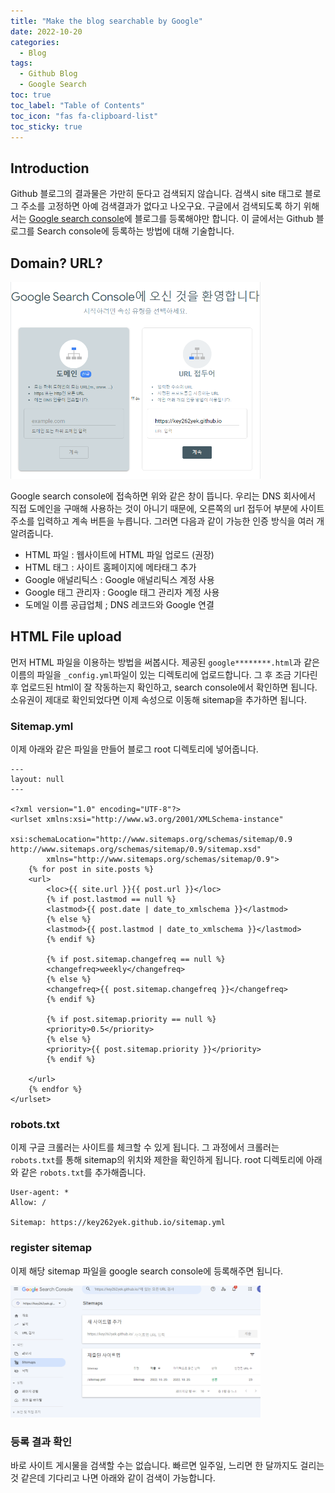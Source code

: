 ```yaml
---
title: "Make the blog searchable by Google"
date: 2022-10-20
categories:
  - Blog
tags:
  - Github Blog
  - Google Search
toc: true
toc_label: "Table of Contents"
toc_icon: "fas fa-clipboard-list"
toc_sticky: true
---
```


## Introduction
Github 블로그의 결과물은 가만히 둔다고 검색되지 않습니다. 
검색시 site 태그로 블로그 주소를 고정하면 아예 검색결과가 없다고 나오구요.
구글에서 검색되도록 하기 위해서는 [Google search console]("https://search.google.com/u/0/search-console/welcome?utm_source=wmx&utm_medium=deprecation-pane&utm_content=home")에 블로그를 등록해야만 합니다. 
이 글에서는 Github 블로그를 Search console에 등록하는 방법에 대해 기술합니다.

## Domain? URL?
<img src="../assets/images/google_search_console.PNG" alt="Goggle search console" width="400"/>

Google search console에 접속하면 위와 같은 창이 뜹니다. 
우리는 DNS 회사에서 직접 도메인을 구매해 사용하는 것이 아니기 때문에, 오른쪽의 url 접두어 부분에 사이트 주소를 입력하고 계속 버튼을 누릅니다. 
그러면 다음과 같이 가능한 인증 방식을 여러 개 알려줍니다.

- HTML 파일 : 웹사이트에 HTML 파일 업로드 (권장)
- HTML 태그 : 사이트 홈페이지에 메타태그 추가
- Google 애널리틱스 : Google 애널리틱스 계정 사용
- Google 태그 관리자 : Google 태그 관리자 계정 사용
- 도메일 이름 공급업체 ; DNS 레코드와 Google 연결

## HTML File upload
먼저 HTML 파일을 이용하는 방법을 써봅시다. 
제공된 `google********.html`과 같은 이름의 파일을 `_config.yml`파일이 있는 디렉토리에 업로드합니다. 
그 후 조금 기다린 후 업로드된 html이 잘 작동하는지 확인하고, search console에서 확인하면 됩니다.
소유권이 제대로 확인되었다면 이제 속성으로 이동해 sitemap을 추가하면 됩니다.

### Sitemap.yml
이제 아래와 같은 파일을 만들어 블로그 root 디렉토리에 넣어줍니다. 

```
---
layout: null
---

<?xml version="1.0" encoding="UTF-8"?>
<urlset xmlns:xsi="http://www.w3.org/2001/XMLSchema-instance"
        xsi:schemaLocation="http://www.sitemaps.org/schemas/sitemap/0.9 http://www.sitemaps.org/schemas/sitemap/0.9/sitemap.xsd"
        xmlns="http://www.sitemaps.org/schemas/sitemap/0.9">
    {% for post in site.posts %}
    <url>
        <loc>{{ site.url }}{{ post.url }}</loc>
        {% if post.lastmod == null %}
        <lastmod>{{ post.date | date_to_xmlschema }}</lastmod>
        {% else %}
        <lastmod>{{ post.lastmod | date_to_xmlschema }}</lastmod>
        {% endif %}

        {% if post.sitemap.changefreq == null %}
        <changefreq>weekly</changefreq>
        {% else %}
        <changefreq>{{ post.sitemap.changefreq }}</changefreq>
        {% endif %}

        {% if post.sitemap.priority == null %}
        <priority>0.5</priority>
        {% else %}
        <priority>{{ post.sitemap.priority }}</priority>
        {% endif %}

    </url>
    {% endfor %}
</urlset>
```

### robots.txt
이제 구글 크롤러는 사이트를 체크할 수 있게 됩니다. 
그 과정에서 크롤러는 `robots.txt`를 통해 sitemap의 위치와 제한을 확인하게 됩니다. 
root 디렉토리에 아래와 같은 `robots.txt`를 추가해줍니다.

```
User-agent: *
Allow: /

Sitemap: https://key262yek.github.io/sitemap.yml
```

### register sitemap
이제 해당 sitemap 파일을 google search console에 등록해주면 됩니다. 

<img src="../assets/images/add_sitemap.PNG" alt="Sitemap" width="400"/>

### 등록 결과 확인
바로 사이트 게시물을 검색할 수는 없습니다. 빠르면 일주일, 느리면 한 달까지도 걸리는 것 같은데 기다리고 나면 아래와 같이 검색이 가능합니다. 
